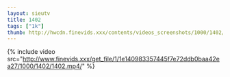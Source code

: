 ```yaml
--- 
layout: sieutv
title: 1402
tags: ["1k"]
thumb: http://hwcdn.finevids.xxx/contents/videos_screenshots/1000/1402/preview.mp4.jpg
---
```

{% include video src="http://www.finevids.xxx/get_file/1/1e140983357445f7e72ddb0baa42ea27/1000/1402/1402.mp4/" %} 

